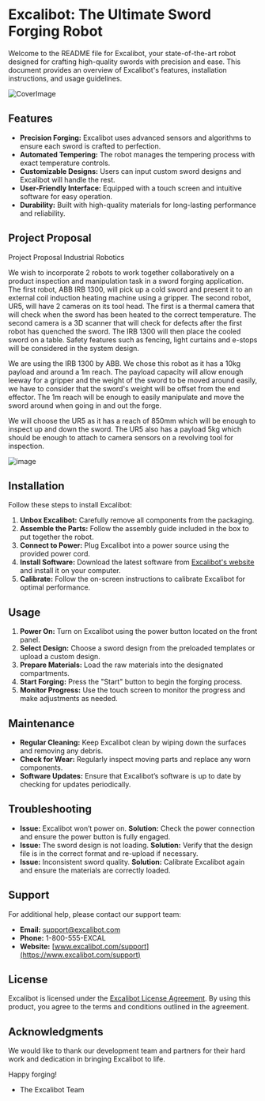 # Excalibot: The Ultimate Sword Forging Robot

Welcome to the README file for Excalibot, your state-of-the-art robot designed for crafting high-quality swords with precision and ease. This document provides an overview of Excalibot's features, installation instructions, and usage guidelines.

![CoverImage](https://studentutsedu-my.sharepoint.com/:i:/g/personal/michael_j_lee-5_student_uts_edu_au/EUFUOrZONMJJg6gqfGmTmrwB5WS_DKQ4MvmidPFDhP6rwg?e=5Y5S46)

## Features

- **Precision Forging:** Excalibot uses advanced sensors and algorithms to ensure each sword is crafted to perfection.
- **Automated Tempering:** The robot manages the tempering process with exact temperature controls.
- **Customizable Designs:** Users can input custom sword designs and Excalibot will handle the rest.
- **User-Friendly Interface:** Equipped with a touch screen and intuitive software for easy operation.
- **Durability:** Built with high-quality materials for long-lasting performance and reliability.

## Project Proposal

Project Proposal Industrial Robotics

We wish to incorporate 2 robots to work together collaboratively on a product inspection and manipulation task in a sword forging application. The first robot, ABB IRB 1300, will pick up a cold sword and present it to an external coil induction heating machine using a gripper. The second robot, UR5, will have 2 cameras on its tool head. The first is a thermal camera that will check when the sword has been heated to the correct temperature. The second camera is a 3D scanner that will check for defects after the first robot has quenched the sword. The IRB 1300 will then place the cooled sword on a table. Safety features such as fencing, light curtains and e-stops will be considered in the system design.


We are using the IRB 1300 by ABB. We chose this robot as it has a 10kg payload and around a 1m reach. The payload capacity will allow enough leeway for a gripper and the weight of the sword to be moved around easily, we have to consider that the sword's weight will be offset from the end effector. The 1m reach will be enough to easily manipulate and move the sword around when going in and out the forge.

 We will choose the UR5 as it has a reach of 850mm which will be enough to inspect up and down the sword. The UR5 also has a payload 5kg which should be enough to attach to camera sensors on a revolving tool for inspection. 
 
![image](https://github.com/user-attachments/assets/64ffc542-72d8-42b7-97cf-24cad5d6ed0f)



## Installation

Follow these steps to install Excalibot:

1. **Unbox Excalibot:** Carefully remove all components from the packaging.
2. **Assemble the Parts:** Follow the assembly guide included in the box to put together the robot.
3. **Connect to Power:** Plug Excalibot into a power source using the provided power cord.
4. **Install Software:** Download the latest software from [Excalibot's website](https://www.excalibot.com) and install it on your computer.
5. **Calibrate:** Follow the on-screen instructions to calibrate Excalibot for optimal performance.

## Usage

1. **Power On:** Turn on Excalibot using the power button located on the front panel.
2. **Select Design:** Choose a sword design from the preloaded templates or upload a custom design.
3. **Prepare Materials:** Load the raw materials into the designated compartments.
4. **Start Forging:** Press the "Start" button to begin the forging process.
5. **Monitor Progress:** Use the touch screen to monitor the progress and make adjustments as needed.

## Maintenance

- **Regular Cleaning:** Keep Excalibot clean by wiping down the surfaces and removing any debris.
- **Check for Wear:** Regularly inspect moving parts and replace any worn components.
- **Software Updates:** Ensure that Excalibot’s software is up to date by checking for updates periodically.

## Troubleshooting

- **Issue:** Excalibot won’t power on.
  **Solution:** Check the power connection and ensure the power button is fully engaged.
- **Issue:** The sword design is not loading.
  **Solution:** Verify that the design file is in the correct format and re-upload if necessary.
- **Issue:** Inconsistent sword quality.
  **Solution:** Calibrate Excalibot again and ensure the materials are correctly loaded.

## Support

For additional help, please contact our support team:
- **Email:** support@excalibot.com
- **Phone:** 1-800-555-EXCAL
- **Website:** [www.excalibot.com/support](https://www.excalibot.com/support)

## License

Excalibot is licensed under the [Excalibot License Agreement](https://www.excalibot.com/license). By using this product, you agree to the terms and conditions outlined in the agreement.

## Acknowledgments

We would like to thank our development team and partners for their hard work and dedication in bringing Excalibot to life.

Happy forging!

- The Excalibot Team
